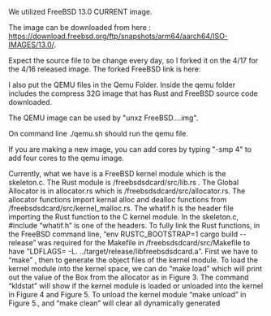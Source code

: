 We utilized FreeBSD 13.0 CURRENT image.

The image can be downloaded from here : https://download.freebsd.org/ftp/snapshots/arm64/aarch64/ISO-IMAGES/13.0/. 

Expect the source file to be change every day, so I forked it on the 4/17 for the 4/16 released image. 
The forked FreeBSD link is here: 

I also put the QEMU files in the Qemu Folder. Inside the qemu folder includes the compress 32G image that has Rust and FreeBSD source code downloaded.

The QEMU image can be used by "unxz FreeBSD....img". 

On command line ./qemu.sh should run the qemu file.

If you are making a new image, you can add cores by typing "-smp 4" to add four cores to the qemu image.

Currently, what we have is a FreeBSD kernel module which is the skeleton.c. The Rust module is /freebsdsdcard/src/lib.rs . The Global Allocator is in allocator.rs which is /freebsdsdcard/src/allocator.rs.  The allocator functions import kernal alloc and dealloc  functions from /freebsdsdcard/src/kernel_malloc.rs.   The whatif.h is the header file importing the Rust function to the C kernel module. In the skeleton.c, #include “whatif.h” is one of the headers. To fully link the Rust functions, in the FreeBSD command line, “env RUSTC_BOOTSTRAP=1 cargo build --release” was required for the Makefile in /freebsdsdcard/src/Makefile to have ”LDFLAGS= -L. ../target/release/libfreebsdsdcard.a”.  First we have to “make” , then to generate the object files of the kernel module. To load the kernel module into the kernel space, we can do “make load” which will print out the value of the Box from the allocator as in Figure 3. The command “kldstat” will show if the kernel module is loaded or unloaded into the kernel in Figure 4 and Figure 5. To unload the kernel module “make unload” in Figure 5., and “make clean” will clear all dynamically generated 









